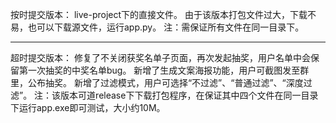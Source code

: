按时提交版本：
live-project下的直接文件。
由于该版本打包文件过大，下载不易，也可以下载源文件，运行app.py。
注：需保证所有文件在同一目录下。

----------------------------

超时提交版本：
修复了不关闭获奖名单子页面，再次发起抽奖，用户名单中会保留第一次抽奖的中奖名单bug。
新增了生成文案海报功能，用户可截图发至群里，公布抽奖。
新增了过滤模式，用户可选择“不过滤”、“普通过滤”、“深度过滤”。
注：该版本可道release下下载打包程序，在保证其中四个文件在同一目录下运行app.exe即可测试，大小约10M。
